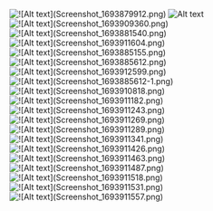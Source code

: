 ![!\[Alt text\](Screenshot_1693879912.png)](image/2.5.1_textwidget.png)
![![Alt text](image/2.5.2_imagewidget.png)](Screenshot_1693880905.png)
![!\[Alt text\](Screenshot_1693909360.png)](<image/2.5.3_Material Design.png>)
![!\[Alt text\](Screenshot_1693881540.png)](image/2.5.4_Button.png)
![!\[Alt text\](Screenshot_1693911604.png)](image/2.5.5_Scaffold.png)
![!\[Alt text\](Screenshot_1693885155.png)](image/2.5.6_Dialog.png)
![!\[Alt text\](Screenshot_1693885612.png)](image/2.5.7_inputDanSelectionWidget.png)
![!\[Alt text\](Screenshot_1693912599.png)](image/2.5.8_dateAndTime.png)
![!\[Alt text\](Screenshot_1693885612-1.png)](image/2.6.1_A_propertyChild.png)
![!\[Alt text\](Screenshot_1693910818.png)](image/2.6.1_B_propertyAlignment.png)
![!\[Alt text\](Screenshot_1693911182.png)](image/2.6.1_C_propertyColor.png)
![!\[Alt text\](Screenshot_1693911243.png)](image/2.6.1_D_propertyHeight.png)
![!\[Alt text\](Screenshot_1693911269.png)](image/2.6.1_E_propertyMargin.png)
![!\[Alt text\](Screenshot_1693911289.png)](image/2.6.1_F_propertyPadding.png)
![!\[Alt text\](Screenshot_1693911341.png)](image/2.6.1_G_propertyTransform.png)
![!\[Alt text\](Screenshot_1693911426.png)](image/2.6.1_H_propertyDecoration.png)
![!\[Alt text\](Screenshot_1693911463.png)](image/2.6.1_rowWidget.png)
![!\[Alt text\](Screenshot_1693911487.png)](image/2.6.3_columnWidget.png)
![!\[Alt text\](Screenshot_1693911518.png)](image/2.6.3_stack.png)
![!\[Alt text\](Screenshot_1693911531.png)](image/2.6.4_listView.png)
![!\[Alt text\](Screenshot_1693911557.png)](image/2.6.5_gridView.png)
